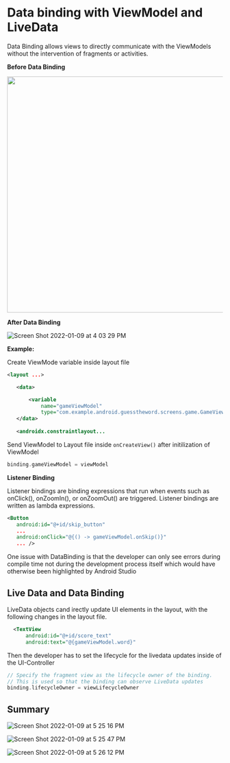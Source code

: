 # Data binding with ViewModel and LiveData

Data Binding allows views to directly communicate with the ViewModels without the intervention of fragments or activities.

**Before Data Binding**

<img src="https://user-images.githubusercontent.com/22313316/148700897-0db53fb7-7ec0-4df1-aebc-58ab3b8153e0.png" width="550"/> 

**After Data Binding**

![Screen Shot 2022-01-09 at 4 03 29 PM](https://user-images.githubusercontent.com/22313316/148700916-a4a86cbd-69ad-4b85-81d6-2ad376a16cee.png)

**Example:**

Create ViewMode  variable inside layout file

```xml 
<layout ...>

   <data>

       <variable
           name="gameViewModel"
           type="com.example.android.guesstheword.screens.game.GameViewModel" />
   </data>
  
   <androidx.constraintlayout...
```

Send ViewModel to Layout file inside `onCreateView()` after initilization of ViewModel

```kotlin 
binding.gameViewModel = viewModel
```

**Listener Binding**

Listener bindings are binding expressions that run when events such as onClick(), onZoomIn(), or onZoomOut() are triggered. Listener bindings are written as lambda expressions.


```xml 
<Button
   android:id="@+id/skip_button"
   ...
   android:onClick="@{() -> gameViewModel.onSkip()}"
   ... />
```

One issue with DataBinding is that the developer can only see errors during compile time not during the development process itself which would have otherwise been highlighted by Android Studio

## Live Data and Data Binding

LiveData objects cand irectly update UI elements in the layout, with the following changes in the layout file.

```xml
  <TextView
      android:id="@+id/score_text"
      android:text="@{gameViewModel.word}"
```

Then the developer has to set the lifecycle for the livedata updates inside of the UI-Controller

```kotlin
// Specify the fragment view as the lifecycle owner of the binding.
// This is used so that the binding can observe LiveData updates
binding.lifecycleOwner = viewLifecycleOwner
```

## Summary

![Screen Shot 2022-01-09 at 5 25 16 PM](https://user-images.githubusercontent.com/22313316/148703544-b780b7f5-b887-41f1-9350-83aa4ac1ba0f.png)

![Screen Shot 2022-01-09 at 5 25 47 PM](https://user-images.githubusercontent.com/22313316/148703572-8ac81f2e-f856-47a6-820d-8050e4f5fbbc.png)


![Screen Shot 2022-01-09 at 5 26 12 PM](https://user-images.githubusercontent.com/22313316/148703587-f440cb06-e983-40e0-8460-ca5fb12af056.png)
